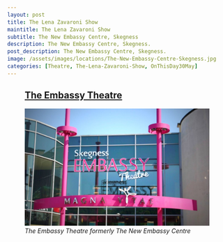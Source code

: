 ```yaml
---
layout: post
title: The Lena Zavaroni Show
maintitle: The Lena Zavaroni Show
subtitle: The New Embassy Centre, Skegness
description: The New Embassy Centre, Skegness.
post_description: The New Embassy Centre, Skegness.
image: /assets/images/locations/The-New-Embassy-Centre-Skegness.jpg
categories: [Theatre, The-Lena-Zavaroni-Show, OnThisDay30May]
---
```


<figure class="fig3">
<div class="CardLayout">
<div class="CardItem"><h2 id="infobox1" class="infobox"><a href="#infobox1">The Embassy Theatre</a></h2></div>
<div class="CardItem split"><img src="/assets/images/locations/The-New-Embassy-Centre-Skegness.jpg" class="full-width" /></div>
<div class="CardItem"><cite>The Embassy Theatre formerly The New Embassy Centre</cite></div>
</div>
</figure>

